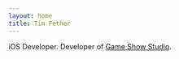 ```yaml
---
layout: home
title: Tim Fether
---
```


iOS Developer. Developer of [Game Show Studio](https://www.gameshowstudioapp.com).
